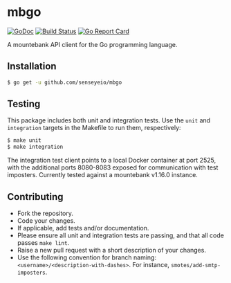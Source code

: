 # mbgo

[![GoDoc](https://godoc.org/github.com/senseyeio/mbgo?status.svg)](https://godoc.org/github.com/senseyeio/mbgo) [![Build Status](https://travis-ci.org/senseyeio/mbgo.svg?branch=master)](https://travis-ci.org/senseyeio/mbgo) [![Go Report Card](https://goreportcard.com/badge/github.com/senseyeio/mbgo)](https://goreportcard.com/report/github.com/senseyeio/mbgo)

A mountebank API client for the Go programming language.

## Installation

```sh
$ go get -u github.com/senseyeio/mbgo
```

## Testing

This package includes both unit and integration tests. Use the `unit` and `integration` targets in the Makefile to run them, respectively:

```sh
$ make unit
$ make integration
```

The integration test client points to a local Docker container at port 2525, with the additional ports 8080-8083 exposed for communication with test imposters. Currently tested against a mountebank v1.16.0 instance.

## Contributing

* Fork the repository.
* Code your changes.
* If applicable, add tests and/or documentation.
* Please ensure all unit and integration tests are passing, and that all code passes `make lint`.
* Raise a new pull request with a short description of your changes.
* Use the following convention for branch naming: `<username>/<description-with-dashes>`. For instance, `smotes/add-smtp-imposters`.

